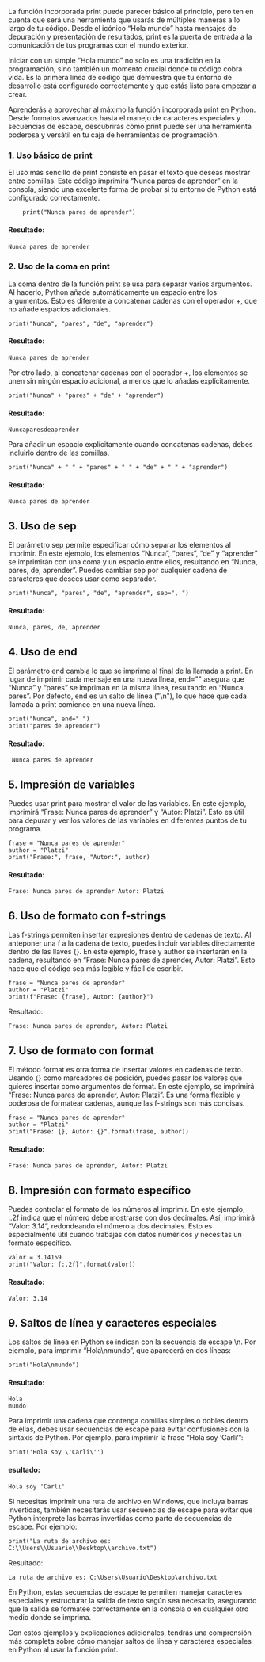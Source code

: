 La función incorporada print puede parecer básico al principio, pero ten en cuenta que será una herramienta que usarás de múltiples maneras a lo largo de tu código. Desde el icónico “Hola mundo” hasta mensajes de depuración y presentación de resultados, print es la puerta de entrada a la comunicación de tus programas con el mundo exterior.

Iniciar con un simple “Hola mundo” no solo es una tradición en la programación, sino también un momento crucial donde tu código cobra vida. Es la primera línea de código que demuestra que tu entorno de desarrollo está configurado correctamente y que estás listo para empezar a crear.

Aprenderás a aprovechar al máximo la función incorporada print en Python. Desde formatos avanzados hasta el manejo de caracteres especiales y secuencias de escape, descubrirás cómo print puede ser una herramienta poderosa y versátil en tu caja de herramientas de programación.
### 1. Uso básico de print

El uso más sencillo de print consiste en pasar el texto que deseas mostrar entre comillas. Este código imprimirá “Nunca pares de aprender” en la consola, siendo una excelente forma de probar si tu entorno de Python está configurado correctamente.

        print("Nunca pares de aprender")

#### Resultado:

    Nunca pares de aprender

### 2. Uso de la coma en print

La coma dentro de la función print se usa para separar varios argumentos. Al hacerlo, Python añade automáticamente un espacio entre los argumentos. Esto es diferente a concatenar cadenas con el operador +, que no añade espacios adicionales.

    print("Nunca", "pares", "de", "aprender")

#### Resultado:

    Nunca pares de aprender

Por otro lado, al concatenar cadenas con el operador +, los elementos se unen sin ningún espacio adicional, a menos que lo añadas explícitamente.

    print("Nunca" + "pares" + "de" + "aprender")

#### Resultado:

    Nuncaparesdeaprender

Para añadir un espacio explícitamente cuando concatenas cadenas, debes incluirlo dentro de las comillas.

    print("Nunca" + " " + "pares" + " " + "de" + " " + "aprender")

#### Resultado:

    Nunca pares de aprender

## 3. Uso de sep

El parámetro sep permite especificar cómo separar los elementos al imprimir. En este ejemplo, los elementos “Nunca”, “pares”, “de” y “aprender” se imprimirán con una coma y un espacio entre ellos, resultando en “Nunca, pares, de, aprender”. Puedes cambiar sep por cualquier cadena de caracteres que desees usar como separador.

    print("Nunca", "pares", "de", "aprender", sep=", ")

#### Resultado:

    Nunca, pares, de, aprender

## 4. Uso de end

El parámetro end cambia lo que se imprime al final de la llamada a print. En lugar de imprimir cada mensaje en una nueva línea, end="" asegura que “Nunca” y “pares” se impriman en la misma línea, resultando en “Nunca pares”. Por defecto, end es un salto de línea ("\n"), lo que hace que cada llamada a print comience en una nueva línea.

    print("Nunca", end=" ")
    print("pares de aprender")

#### Resultado:

     Nunca pares de aprender

## 5. Impresión de variables

Puedes usar print para mostrar el valor de las variables. En este ejemplo, imprimirá “Frase: Nunca pares de aprender” y “Autor: Platzi”. Esto es útil para depurar y ver los valores de las variables en diferentes puntos de tu programa.

    frase = "Nunca pares de aprender"
    author = "Platzi"
    print("Frase:", frase, "Autor:", author)

#### Resultado:

    Frase: Nunca pares de aprender Autor: Platzi

## 6. Uso de formato con f-strings

Las f-strings permiten insertar expresiones dentro de cadenas de texto. Al anteponer una f a la cadena de texto, puedes incluir variables directamente dentro de las llaves {}. En este ejemplo, frase y author se insertarán en la cadena, resultando en “Frase: Nunca pares de aprender, Autor: Platzi”. Esto hace que el código sea más legible y fácil de escribir.

    frase = "Nunca pares de aprender"
    author = "Platzi"
    print(f"Frase: {frase}, Autor: {author}")

Resultado:

    Frase: Nunca pares de aprender, Autor: Platzi

## 7. Uso de formato con format

El método format es otra forma de insertar valores en cadenas de texto. Usando {} como marcadores de posición, puedes pasar los valores que quieres insertar como argumentos de format. En este ejemplo, se imprimirá “Frase: Nunca pares de aprender, Autor: Platzi”. Es una forma flexible y poderosa de formatear cadenas, aunque las f-strings son más concisas.

    frase = "Nunca pares de aprender"
    author = "Platzi"
    print("Frase: {}, Autor: {}".format(frase, author))

 #### Resultado:

    Frase: Nunca pares de aprender, Autor: Platzi

## 8. Impresión con formato específico

Puedes controlar el formato de los números al imprimir. En este ejemplo, :.2f indica que el número debe mostrarse con dos decimales. Así, imprimirá “Valor: 3.14”, redondeando el número a dos decimales. Esto es especialmente útil cuando trabajas con datos numéricos y necesitas un formato específico.

    valor = 3.14159
    print("Valor: {:.2f}".format(valor))

#### Resultado:

    Valor: 3.14

## 9. Saltos de línea y caracteres especiales

Los saltos de línea en Python se indican con la secuencia de escape \n. Por ejemplo, para imprimir “Hola\nmundo”, que aparecerá en dos líneas:

    print("Hola\nmundo")

#### Resultado:

    Hola
    mundo

Para imprimir una cadena que contenga comillas simples o dobles dentro de ellas, debes usar secuencias de escape para evitar confusiones con la sintaxis de Python. Por ejemplo, para imprimir la frase “Hola soy ‘Carli’”:

    print('Hola soy \'Carli\'')

#### esultado:

    Hola soy 'Carli'

Si necesitas imprimir una ruta de archivo en Windows, que incluya barras invertidas, también necesitarás usar secuencias de escape para evitar que Python interprete las barras invertidas como parte de secuencias de escape. Por ejemplo:

    print("La ruta de archivo es: C:\\Users\\Usuario\\Desktop\\archivo.txt")

Resultado:

    La ruta de archivo es: C:\Users\Usuario\Desktop\archivo.txt

En Python, estas secuencias de escape te permiten manejar caracteres especiales y estructurar la salida de texto según sea necesario, asegurando que la salida se formatee correctamente en la consola o en cualquier otro medio donde se imprima.

Con estos ejemplos y explicaciones adicionales, tendrás una comprensión más completa sobre cómo manejar saltos de línea y caracteres especiales en Python al usar la función print.